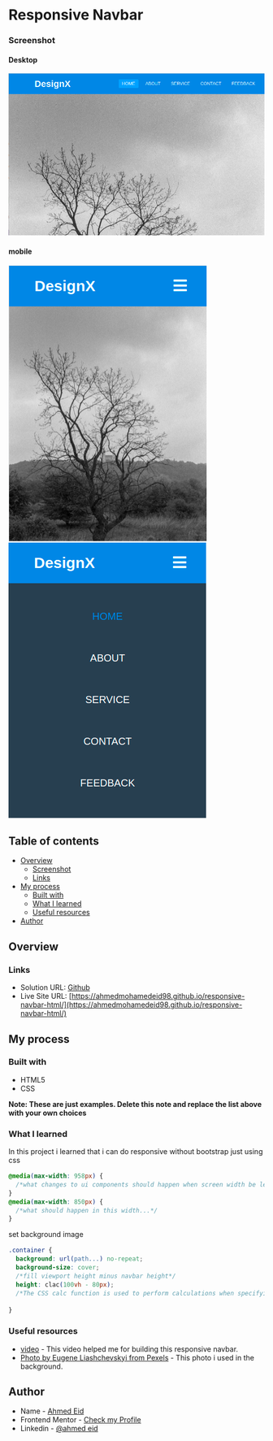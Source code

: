 # Responsive Navbar

### Screenshot
#### Desktop
![](./screenshots/responsive-nav-desktop.png)
#### mobile
![](./screenshots/responsive-nav-mobile1.png)
![](./screenshots/responsive-nav-mobile2.png)

## Table of contents

- [Overview](#overview)
  - [Screenshot](#screenshot)
  - [Links](#links)
- [My process](#my-process)
  - [Built with](#built-with)
  - [What I learned](#what-i-learned)
  - [Useful resources](#useful-resources)
- [Author](#author)


## Overview


### Links

- Solution URL: [Github](https://github.com/ahmedmohamedeid98/responsive-navbar-html.git)
- Live Site URL: [https://ahmedmohamedeid98.github.io/responsive-navbar-html/](https://ahmedmohamedeid98.github.io/responsive-navbar-html/)

## My process

### Built with

- HTML5
- CSS

**Note: These are just examples. Delete this note and replace the list above with your own choices**

### What I learned

In this project i learned that i can do responsive without bootstrap just using css

```css
@media(max-width: 958px) {
  /*what changes to ui components should happen when screen width be less than or equal this width*/
}
@media(max-width: 850px) {
  /*what should happen in this width...*/
}
```
set background image

```css
.container {
  background: url(path...) no-repeat;
  background-size: cover;
  /*fill viewport height minus navbar height*/
  height: clac(100vh - 80px); 
  /*The CSS calc function is used to perform calculations when specifying values of CSS properties*/

}
```


### Useful resources

- [video](https://youtu.be/oLgtucwjVII) - This video helped me for building this responsive navbar.
- [Photo by Eugene Liashchevskyi from Pexels](https://www.pexels.com/photo/grayscale-photo-of-leafless-tree-10561071/) - This photo i used in the background.


## Author

- Name - [Ahmed Eid](https://github.com/ahmedmohamedeid98/)
- Frontend Mentor - [Check my Profile](https://www.frontendmentor.io/profile/ahmedmohamedeid98)
- Linkedin - [@ahmed eid](linkedin.com/in/ahmedmohamedeid/)
